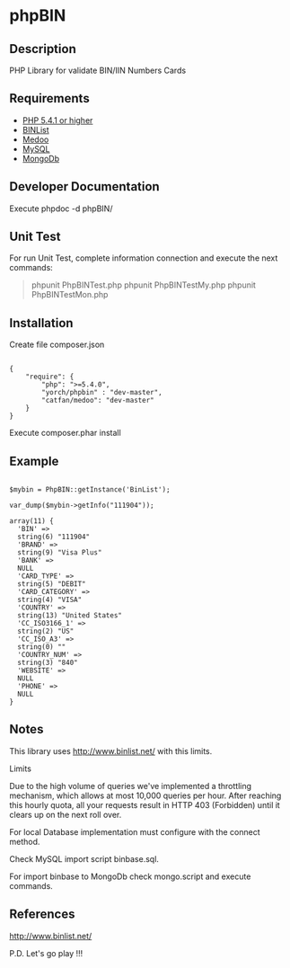 # phpBIN #

## Description ##
PHP Library for validate BIN/IIN Numbers Cards

## Requirements ##
* [PHP 5.4.1 or higher](http://www.php.net/)
* [BINList](http://www.binlist.net/)
* [Medoo](http://medoo.in/)
* [MySQL](https://www.mysql.com/)
* [MongoDb](https://www.mongodb.com/)

## Developer Documentation ##
Execute phpdoc -d phpBIN/

## Unit Test ##
For run Unit Test, complete information connection and execute the next commands:
> phpunit PhpBINTest.php
> phpunit PhpBINTestMy.php
> phpunit PhpBINTestMon.php

## Installation ##
Create file composer.json
~~~

{
    "require": {
    	"php": ">=5.4.0",
        "yorch/phpbin" : "dev-master",
        "catfan/medoo": "dev-master"
    }
}

~~~

Execute composer.phar install

## Example ##
~~~

$mybin = PhpBIN::getInstance('BinList');

var_dump($mybin->getInfo("111904"));

array(11) {
  'BIN' =>
  string(6) "111904"
  'BRAND' =>
  string(9) "Visa Plus"
  'BANK' =>
  NULL
  'CARD_TYPE' =>
  string(5) "DEBIT"
  'CARD_CATEGORY' =>
  string(4) "VISA"
  'COUNTRY' =>
  string(13) "United States"
  'CC_ISO3166_1' =>
  string(2) "US"
  'CC_ISO_A3' =>
  string(0) ""
  'COUNTRY_NUM' =>
  string(3) "840"
  'WEBSITE' =>
  NULL
  'PHONE' =>
  NULL
}

~~~

## Notes ##
This library uses http://www.binlist.net/ with this limits.

Limits

Due to the high volume of queries we've implemented a throttling mechanism, which allows at most 10,000 queries per hour. After reaching this hourly quota, all your requests result in HTTP 403 (Forbidden) until it clears up on the next roll over.

For local Database implementation must configure with the connect method. 

Check MySQL import script binbase.sql.

For import binbase to MongoDb check mongo.script and execute commands.

## References ##
http://www.binlist.net/

P.D. Let's go play !!!




